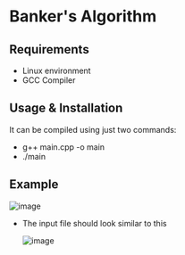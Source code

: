 # Banker's Algorithm

## Requirements
- Linux environment
- GCC Compiler

## Usage & Installation
It can be compiled using just two commands:
  - g++ main.cpp -o main
  - ./main

## Example 
![image](https://github.com/cohenstevens/Bankers-Algorithm/assets/150870554/ea2ee4ba-62a8-4886-96bc-cc29769a8ad7)

 - The input file should look similar to this

   ![image](https://github.com/cohenstevens/Bankers-Algorithm/assets/150870554/e3d8a3a3-6e07-467e-8689-eebb09eb8878)


